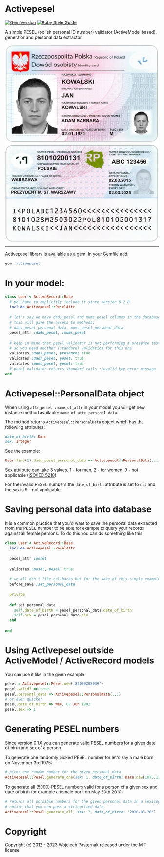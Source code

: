 # Activepesel

[![Gem Version](https://badge.fury.io/rb/activepesel.svg)](https://badge.fury.io/rb/activepesel)
[![Ruby Style Guide](https://img.shields.io/badge/code_style-rubocop-brightgreen.svg)](https://github.com/rubocop/rubocop)

A simple PESEL (polish personal ID number) validator (ActiveModel based), generator and personal data extractor.

![](./media/id.jpg)

----------

Activepesel library is available as a gem. In your Gemfile add:

```ruby
gem 'activepesel'
```

# In your model:

```ruby
class User < ActiveRecord::Base
  # you have to explicitly include it since version 0.2.0
  include Activepesel::PeselAttr

  # let's say we have dads_pesel and mums_pesel columns in the database
  # this will give the access to methods: 
  # dads_pesel_personal_data, mums_pesel_personal_data
  pesel_attr :dads_pesel, :mums_pesel

  # keep in mind that pesel validator is not performing a presence test
  # so you need another (standard) validation for this one
  validates :dads_pesel, presence: true
  validates :dads_pesel, pesel: true
  validates :mums_pesel, pesel: true
  # pesel validator returns standard rails :invalid key error message
end
```

# Activepesel::PersonalData object

When using ```attr_pesel :name_of_attr``` in your model you will get new instance method available: ```name_of_attr_personal_data```.

The method returns ```Activepesel::PersonalData``` object which has the following attributes:

```ruby
date_of_birth: Date
sex: Integer
```
See the example:

```ruby
User.find(1).dads_pesel_personal_data => Activepesel::PersonalData(...)
```


Sex attribute can take 3 values. 1 - for men, 2 - for women, 9 - not applicable ([ISO/IEC 5218](http://en.wikipedia.org/wiki/ISO/IEC_5218))

For the invalid PESEL numbers the ```date_of_birth``` attribute is set to ```nil``` and the ```sex``` is 9 - not applicable.

# Saving personal data into database

It is a common practice that you'd want to save the personal data extracted from the PESEL number to be able for example to query your records against all female persons. To do this you can do something like this:

```ruby
class User < ActiveRecord::Base
  include Activepesel::PeselAttr

  pesel_attr :pesel
  
  validates :pesel, pesel: true

  # we all don't like callbacks but for the sake of this simple example we can live with it
  before_save :set_personal_data

  private

  def set_personal_data
    self.date_of_birth = pesel_personal_data.date_of_birth
    self.sex = pesel_personal_data.sex
  end
  
end

```

# Using Activepesel outside ActiveModel / ActiveRecord models

You can use it like in the given example

```ruby
pesel = Activepesel::Pesel.new('82060202039')
pesel.valid? => true
pesel.personal_data => Activepesel::PersonalData(...)
# or even quicker
pesel.date_of_birth => Wed, 02 Jun 1982
pesel.sex => 1
```  
# Generating PESEL numbers

Since version 0.1.0 you can generate valid PESEL numbers for a given date of birth and sex of a person.

To generate one randomly picked PESEL number for let's say a male born on November 3rd 1975:

```ruby
# picks one random number for the given personal data
Activepesel::Pesel.generate_one(sex: 1, date_of_birth: Date.new(1975,11,3))
````

To generate all (5000) PESEL numbers valid for a person of a given sex and date of birth for example a female born on May 20th 2010:

```ruby
# returns all possible numbers for the given personal data in a lexicographic order
# notice that you can pass a stringified date.
Activepesel::Pesel.generate_all, sex: 2, date_of_birth: '2010-05-20')
```

# Copyright

Copyright (c) 2012 - 2023 Wojciech Pasternak released under the MIT license







